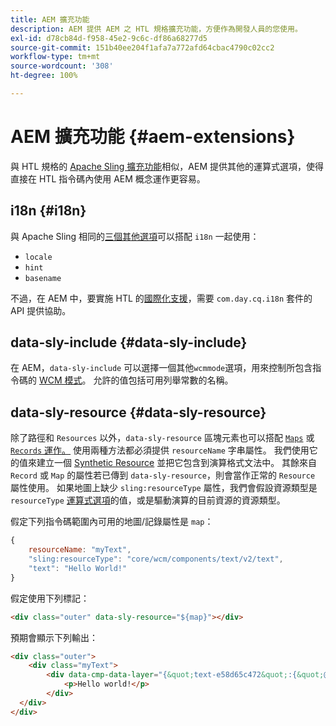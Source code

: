 ```yaml
---
title: AEM 擴充功能
description: AEM 提供 AEM 之 HTL 規格擴充功能，方便作為開發人員的您使用。
exl-id: d78cb84d-f958-45e2-9c6c-df86a68277d5
source-git-commit: 151b40ee204f1afa7a772afd64cbac4790c02cc2
workflow-type: tm+mt
source-wordcount: '308'
ht-degree: 100%

---
```


# AEM 擴充功能 {#aem-extensions}

與 HTL 規格的 [Apache Sling 擴充功能](https://sling.apache.org/documentation/bundles/scripting/scripting-htl.html#extensions-of-the-htl-specification-1)相似，AEM 提供其他的運算式選項，使得直接在 HTL 指令碼內使用 AEM 概念運作更容易。

## i18n {#i18n}

與 Apache Sling 相同的[三個其他選項](https://sling.apache.org/documentation/bundles/scripting/scripting-htl.html#i18n)可以搭配 `i18n` 一起使用：

* `locale`
* `hint`
* `basename`

不過，在 AEM 中，要實施 HTL 的[國際化支援](https://experienceleague.adobe.com/docs/experience-manager-65/developing/components/internationalization/i18n-dev.html)，需要 `com.day.cq.i18n` 套件的 API 提供協助。

## data-sly-include {#data-sly-include}

在 AEM，`data-sly-include` 可以選擇一個其他`wcmmode`選項，用來控制所包含指令碼的 [WCM 模式](https://developer.adobe.com/experience-manager/reference-materials/cloud-service/javadoc/com/day/cq/wcm/api/WCMMode.html)。 允許的值包括可用列舉常數的名稱。

## data-sly-resource {#data-sly-resource}

除了路徑和 `Resources` 以外，`data-sly-resource` 區塊元素也可以搭配 [`Maps`](https://docs.oracle.com/en/java/javase/11/docs/api/java.base/java/util/Map.html) 或 [`Records` 運作。](https://github.com/apache/sling-org-apache-sling-scripting-sightly-runtime/blob/master/src/main/java/org/apache/sling/scripting/sightly/Record.java) 使用兩種方法都必須提供 `resourceName` 字串屬性。 我們使用它的值來建立一個 [Synthetic Resource](https://www.javadoc.io/doc/org.apache.sling/org.apache.sling.api/latest/org/apache/sling/api/resource/SyntheticResource.html) 並把它包含到演算格式文法中。 其餘來自 `Record` 或 `Map` 的屬性若已傳到 `data-sly-resource`，則會當作正常的 `Resource` 屬性使用。 如果地圖上缺少 `sling:resourceType` 屬性，我們會假設資源類型是 `resourceType` [運算式選項](https://github.com/adobe/htl-spec/blob/1.4/SPECIFICATION.md#229-resource)的值，或是驅動演算的目前資源的資源類型。

假定下列指令碼範圍內可用的地圖/記錄屬性是 `map`：

```javascript
{
    resourceName: "myText",
    "sling:resourceType": "core/wcm/components/text/v2/text",
    "text": "Hello World!"
}
```

假定使用下列標記：

```html
<div class="outer" data-sly-resource="${map}"></div>
```

預期會顯示下列輸出：

```html
<div class="outer">
    <div class="myText">
        <div data-cmp-data-layer="{&quot;text-e58d65c472&quot;:{&quot;@type&quot;:&quot;core/wcm/components/text/v2/text&quot;,&quot;xdm:text&quot;:&quot;<p>Hello world!</p>&quot;}}" id="text-e58d65c472" class="cmp-text">
            <p>Hello world!</p>
        </div>
  </div>
</div>
```

